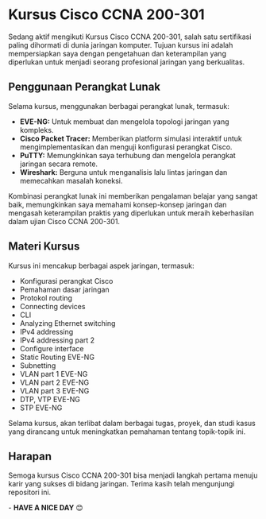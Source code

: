# Kursus Cisco CCNA 200-301

Sedang aktif mengikuti Kursus Cisco CCNA 200-301, salah satu sertifikasi paling dihormati di dunia jaringan komputer. Tujuan kursus ini adalah mempersiapkan saya dengan pengetahuan dan keterampilan yang diperlukan untuk menjadi seorang profesional jaringan yang berkualitas.

## Penggunaan Perangkat Lunak

Selama kursus, menggunakan berbagai perangkat lunak, termasuk:
- **EVE-NG:** Untuk membuat dan mengelola topologi jaringan yang kompleks.
- **Cisco Packet Tracer:** Memberikan platform simulasi interaktif untuk mengimplementasikan dan menguji konfigurasi perangkat Cisco.
- **PuTTY:** Memungkinkan saya terhubung dan mengelola perangkat jaringan secara remote.
- **Wireshark:** Berguna untuk menganalisis lalu lintas jaringan dan memecahkan masalah koneksi.

Kombinasi perangkat lunak ini memberikan pengalaman belajar yang sangat baik, memungkinkan saya memahami konsep-konsep jaringan dan mengasah keterampilan praktis yang diperlukan untuk meraih keberhasilan dalam ujian Cisco CCNA 200-301.

## Materi Kursus

Kursus ini mencakup berbagai aspek jaringan, termasuk:
- Konfigurasi perangkat Cisco
- Pemahaman dasar jaringan
- Protokol routing
- Connecting devices
- CLI
- Analyzing Ethernet switching
- IPv4 addressing
- IPv4 addressing part 2
- Configure interface
- Static Routing EVE-NG
- Subnetting
- VLAN part 1 EVE-NG
- VLAN part 2 EVE-NG
- VLAN part 3 EVE-NG
- DTP, VTP EVE-NG
- STP EVE-NG

Selama kursus, akan terlibat dalam berbagai tugas, proyek, dan studi kasus yang dirancang untuk meningkatkan pemahaman tentang topik-topik ini.

## Harapan

Semoga kursus Cisco CCNA 200-301 bisa menjadi langkah pertama menuju karir yang sukses di bidang jaringan. Terima kasih telah mengunjungi repositori ini.

\- **HAVE A NICE DAY** 😊